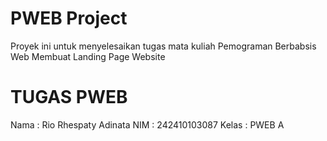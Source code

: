 # PWEB Project
Proyek ini untuk menyelesaikan tugas mata kuliah Pemograman Berbabsis Web 
Membuat Landing Page Website

# TUGAS PWEB
Nama  : Rio Rhespaty Adinata
NIM   : 242410103087
Kelas : PWEB A